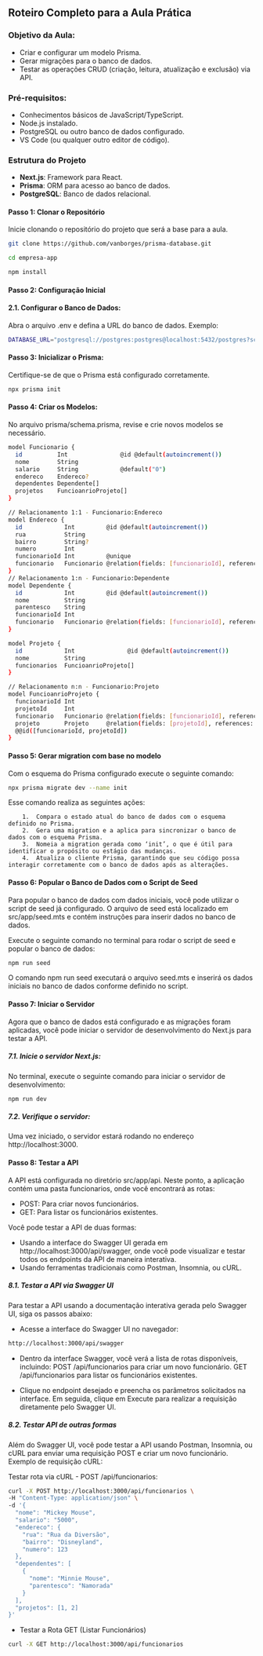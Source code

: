 ## Roteiro Completo para a Aula Prática

### Objetivo da Aula:

- Criar e configurar um modelo Prisma.
- Gerar migrações para o banco de dados.
- Testar as operações CRUD (criação, leitura, atualização e exclusão) via API.

### Pré-requisitos:

- Conhecimentos básicos de JavaScript/TypeScript.
- Node.js instalado.
- PostgreSQL ou outro banco de dados configurado.
- VS Code (ou qualquer outro editor de código).

### Estrutura do Projeto

- **Next.js**: Framework para React.
- **Prisma**: ORM para acesso ao banco de dados.
- **PostgreSQL**: Banco de dados relacional.

#### Passo 1: Clonar o Repositório
Inicie clonando o repositório do projeto que será a base para a aula.
```bash
git clone https://github.com/vanborges/prisma-database.git
```
```bash
cd empresa-app
```
```bash
npm install
```
#### Passo 2: Configuração Inicial

#### 2.1.	Configurar o Banco de Dados:
Abra o arquivo .env e defina a URL do banco de dados.
Exemplo:
```bash
DATABASE_URL="postgresql://postgres:postgres@localhost:5432/postgres?schema=public"
```
#### Passo 3: Inicializar o Prisma:
Certifique-se de que o Prisma está configurado corretamente.
```bash
npx prisma init
```
#### Passo 4: Criar os Modelos:
No arquivo prisma/schema.prisma, revise e crie novos modelos se necessário. 
```bash
model Funcionario {
  id          Int               @id @default(autoincrement())
  nome        String
  salario     String            @default("0")
  endereco    Endereco?
  dependentes Dependente[]
  projetos    FuncioanrioProjeto[]
}

// Relacionamento 1:1 - Funcionario:Endereco
model Endereco {
  id            Int         @id @default(autoincrement())
  rua           String
  bairro        String?
  numero        Int
  funcionarioId Int         @unique
  funcionario   Funcionario @relation(fields: [funcionarioId], references: [id], onDelete: Cascade)
}
// Relacionamento 1:n - Funcionario:Dependente
model Dependente {
  id            Int         @id @default(autoincrement())
  nome          String
  parentesco    String
  funcionarioId Int
  funcionario   Funcionario @relation(fields: [funcionarioId], references: [id], onDelete: Cascade)
}

model Projeto {
  id            Int               @id @default(autoincrement())
  nome          String
  funcionarios  FuncioanrioProjeto[]
}

// Relacionamento n:n - Funcionario:Projeto
model FuncioanrioProjeto {
  funcionarioId Int
  projetoId     Int
  funcionario   Funcionario @relation(fields: [funcionarioId], references: [id])
  projeto       Projeto     @relation(fields: [projetoId], references: [id])
  @@id([funcionarioId, projetoId])
}
```
#### Passo 5: Gerar migration com base no modelo
Com o esquema do Prisma configurado execute o seguinte comando:
```bash
npx prisma migrate dev --name init
```
Esse comando realiza as seguintes ações:
```
	1.	Compara o estado atual do banco de dados com o esquema definido no Prisma.
	2.	Gera uma migration e a aplica para sincronizar o banco de dados com o esquema Prisma.
	3.	Nomeia a migration gerada como ‘init’, o que é útil para identificar o propósito ou estágio das mudanças.
	4.	Atualiza o cliente Prisma, garantindo que seu código possa interagir corretamente com o banco de dados após as alterações.
```
#### Passo 6: Popular o Banco de Dados com o Script de Seed
Para popular o banco de dados com dados iniciais, você pode utilizar o script de seed já configurado. O arquivo de seed está localizado em src/app/seed.mts e contém instruções para inserir dados no banco de dados.

Execute o seguinte comando no terminal para rodar o script de seed e popular o banco de dados:
```bash
npm run seed
```
O comando npm run seed executará o arquivo seed.mts e inserirá os dados iniciais no banco de dados conforme definido no script.

#### Passo 7: Iniciar o Servidor
Agora que o banco de dados está configurado e as migrações foram aplicadas, você pode iniciar o servidor de desenvolvimento do Next.js para testar a API.

##### 7.1.	Inicie o servidor Next.js:
No terminal, execute o seguinte comando para iniciar o servidor de desenvolvimento:
```bash
npm run dev
```
##### 7.2.	Verifique o servidor:
Uma vez iniciado, o servidor estará rodando no endereço http://localhost:3000.

#### Passo 8: Testar a API
A API está configurada no diretório src/app/api. Neste ponto, a aplicação contém uma pasta funcionarios, onde você encontrará as rotas:

- POST: Para criar novos funcionários.
- GET: Para listar os funcionários existentes.

Você pode testar a API de duas formas:

- Usando a interface do Swagger UI gerada em http://localhost:3000/api/swagger, onde você pode visualizar e testar todos os endpoints da API de maneira interativa.
- Usando ferramentas tradicionais como Postman, Insomnia, ou cURL.

##### 8.1. Testar a API via Swagger UI

Para testar a API usando a documentação interativa gerada pelo Swagger UI, siga os passos abaixo:

- Acesse a interface do Swagger UI no navegador:
```bash
http://localhost:3000/api/swagger
```

- Dentro da interface Swagger, você verá a lista de rotas disponíveis, incluindo:
POST /api/funcionarios para criar um novo funcionário.
GET /api/funcionarios para listar os funcionários existentes.

- Clique no endpoint desejado e preencha os parâmetros solicitados na interface. Em seguida, clique em Execute para realizar a requisição diretamente pelo Swagger UI.

##### 8.2. Testar API de outras formas

Além do Swagger UI, você pode testar a API usando Postman, Insomnia, ou cURL para enviar uma requisição POST e criar um novo funcionário. Exemplo de requisição cURL:

Testar rota via cURL - POST /api/funcionarios:
```bash
curl -X POST http://localhost:3000/api/funcionarios \
-H "Content-Type: application/json" \
-d '{
  "nome": "Mickey Mouse",
  "salario": "5000",
  "endereco": {
    "rua": "Rua da Diversão",
    "bairro": "Disneyland",
    "numero": 123
  },
  "dependentes": [
    {
      "nome": "Minnie Mouse",
      "parentesco": "Namorada"
    }
  ],
  "projetos": [1, 2]
}'
```
- Testar a Rota GET (Listar Funcionários)
```bash
curl -X GET http://localhost:3000/api/funcionarios
```
